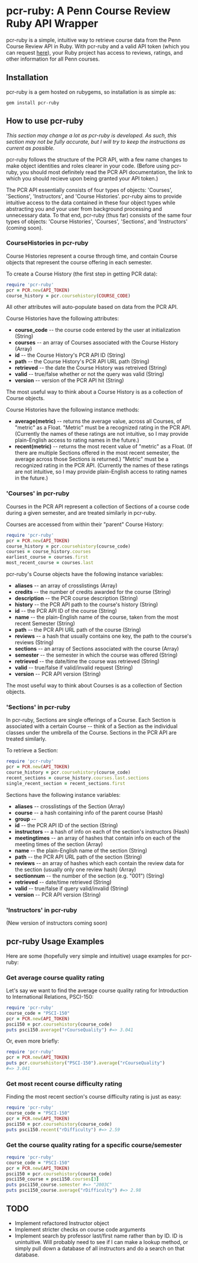# pcr-ruby: A Penn Course Review Ruby API Wrapper #

pcr-ruby is a simple, intuitive way to retrieve course data from the Penn Course Review API in Ruby.  With pcr-ruby and a valid API token (which you can request [here](https://docs.google.com/spreadsheet/viewform?hl=en_US&formkey=dGZOZkJDaVkxdmc5QURUejAteFdBZGc6MQ#gid=0)), your Ruby project has access to reviews, ratings, and other information for all Penn courses.

## Installation ##

pcr-ruby is a gem hosted on rubygems, so installation is as simple as:
```
gem install pcr-ruby
```

## How to use pcr-ruby #

*This section may change a lot as pcr-ruby is developed.  As such, this section may not be fully accurate, but I will try to keep the instructions as current as possible.*

pcr-ruby follows the structure of the PCR API, with a few name changes to make object identities and roles clearer in your code.  (Before using pcr-ruby, you should most definitely read the PCR API documentation, the link to which you should recieve upon being granted your API token.)

The PCR API essentially consists of four types of objects: 'Courses', 'Sections', 'Instructors', and 'Course Histories'.  pcr-ruby aims to provide intuitive access to the data contained in these four object types while abstracting you and your user from background processing and unnecessary data.  To that end, pcr-ruby (thus far) consists of the same four types of objects: 'Course Histories', 'Courses', 'Sections', and 'Instructors' (coming soon).

### CourseHistories in pcr-ruby ###
Course Histories represent a course through time, and contain Course objects that represent the course offering in each semester.

To create a Course History (the first step in getting PCR data):
```ruby
require 'pcr-ruby'
pcr = PCR.new(API_TOKEN)
course_history = pcr.coursehistory(COURSE_CODE)
```

All other attributes will auto-populate based on data from the PCR API.

Course Histories have the following attributes:
* **course_code** -- the course code entered by the user at initialization (String)
* **courses** -- an array of Courses associated with the Course History (Array)
* **id** -- the Course History's PCR API ID (String)
* **path** -- the Course History's PCR API URL path (String)
* **retrieved** -- the date the Course History was retreived (String)
* **valid** -- true/false whether or not the query was valid (String)
* **version** -- version of the PCR API hit (String)

The most useful way to think about a Course History is as a collection of Course objects.

Course Histories have the following instance methods:
*	**average(metric)** -- returns the average value, across all Courses, of "metric" as a Float.  "Metric" must be a recognized rating in the PCR API.  (Currently the names of these ratings are not intuitive, so I may provide plain-English access to rating names in the future.)
*	**recent(metric)** -- returns the most recent value of "metric" as a Float. (If there are multiple Sections offered in the most recent semester, the average across those Sections is returned.)  "Metric" must be a recognized rating in the PCR API.  (Currently the names of these ratings are not intuitive, so I may provide plain-English access to rating names in the future.)

### 'Courses' in pcr-ruby ###

Courses in the PCR API represent a collection of Sections of a course code during a given semester, and are treated similarly in pcr-ruby.

Courses are accessed from within their "parent" Course History:
```ruby
require 'pcr-ruby'
pcr = PCR.new(API_TOKEN)
course_history = pcr.coursehistory(course_code)
courses = course_history.courses
earliest_course = courses.first
most_recent_course = courses.last
```

pcr-ruby's Course objects have the following instance variables:
* **aliases** -- an array of crosslistings (Array)
* **credits** -- the number of credits awarded for the course (String)
* **description** -- the PCR course description (String)
* **history** -- the PCR API path to the course's history (String)
* **id** -- the PCR API ID of the course (String)
* **name** -- the plain-English name of the course, taken from the most recent Semester (String)
* **path** -- the PCR API URL path of the course (String)
* **reviews** -- a hash that usually contains one key, the path to the course's reviews (String) 
* **sections** -- an array of Sections associated with the course (Array)
* **semester** -- the semester in which the course was offered (String)
* **retrieved** -- the date/time the course was retrieved (String)
* **valid** -- true/false if valid/invalid request (String)
* **version** -- PCR API version (String)

The most useful way to think about Courses is as a collection of Section objects.

### 'Sections' in pcr-ruby ###

In pcr-ruby, Sections are single offerings of a Course.  Each Section is associated with a certain Course -- think of a Section as the individual classes under the umbrella of the Course.  Sections in the PCR API are treated similarly.

To retrieve a Section:
```ruby
require 'pcr-ruby'
pcr = PCR.new(API_TOKEN)
course_history = pcr.coursehistory(course_code)
recent_sections = course_history.courses.last.sections
single_recent_section = recent_sections.first
```

Sections have the following instance variables:
* **aliases** -- crosslistings of the Section (Array)
* **course** -- a hash containing info of the parent course (Hash)
* **group** -- 
* **id** -- the PCR API ID of the section (String)
* **instructors** -- a hash of info on each of the section's instructors (Hash)
* **meetingtimes** -- an array of hashes that contain info on each of the meeting times of the section (Array)
* **name** -- the plain-English name of the section (String)
* **path** -- the PCR API URL path of the section (String)
* **reviews** -- an array of hashes which each contain the review data for the section (usually only one review hash) (Array)
* **sectionnum** -- the number of the section (e.g. "001") (String)
* **retrieved** -- date/time retrieved (String)
* **valid** -- true/false if query valid/invalid (String)
* **version** -- PCR API version (String)

### 'Instructors' in pcr-ruby ###

(New version of instructors coming soon)

## pcr-ruby Usage Examples ##

Here are some (hopefully very simple and intuitive) usage examples for pcr-ruby:

### Get average course quality rating ###
Let's say we want to find the average course quality rating for Introduction to International Relations, PSCI-150:

```ruby
require 'pcr-ruby'
course_code = "PSCI-150"
pcr = PCR.new(API_TOKEN)
psci150 = pcr.coursehistory(course_code)
puts psci150.average("rCourseQuality") #=> 3.041
```

Or, even more briefly:

```ruby
require 'pcr-ruby'
pcr = PCR.new(API_TOKEN)
puts pcr.coursehistory("PSCI-150").average("rCourseQuality")
#=> 3.041
```

### Get most recent course difficulty rating ###
Finding the most recent section's course difficulty rating is just as easy:

```ruby
require 'pcr-ruby'
course_code = "PSCI-150"
pcr = PCR.new(API_TOKEN)
psci150 = pcr.coursehistory(course_code)
puts psci150.recent("rDifficulty") #=> 2.59
```

### Get the course quality rating for a specific course/semester ###
```ruby
require 'pcr-ruby'
course_code = "PSCI-150"
pcr = PCR.new(API_TOKEN)
psci150 = pcr.coursehistory(course_code)
psci150_course = psci150.courses[3]
puts psci150_course.semester #=> "2003C"
puts psci150_course.average("rDifficulty") #=> 2.98
```


## TODO ##
* Implement refactored Instructor object
* Implement stricter checks on course code arguments
*	Implement search by professor last/first name rather than by ID.  ID is unintuitive.  Will probably need to see if I can make a lookup method, or simply pull down a database of all instructors and do a search on that database.